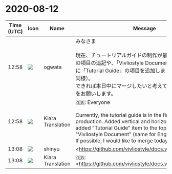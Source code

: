 # 2020-08-12

|Time (UTC)|Icon|Name|Message|
|---|---|---|---|
|12:58|![](https://avatars.slack-edge.com/2019-11-22/845042642576_070441337abaca9fb7b3_72.png)|ogwata|みなさま<br><br>現在、チュートリアルガイドの制作が最終段階です。縦中横の項目の追記や、「Vivliostyle Document」のトップページに「Tutorial Guide」の項目を追加しました（英語ページも同様）。<br>できれば本日中にマージしたいと考えています。どうか確認をお願いします。|
|12:58|![](https://avatars.slack-edge.com/2019-08-21/732685848020_f3f20736795184660348_72.png)|Kiara Translation|🇬🇧: Everyone<br><br>Currently, the tutorial guide is in the final stages of production. Added vertical and horizontal items, and added "Tutorial Guide" item to the top page of "Vivliostyle Document" (same for English page).<br>If possible, I would like to merge today. Please check.|
|13:08|![](https://avatars.slack-edge.com/2018-04-27/354445776386_e258f5ed5ba887b08668_72.jpg)|shinyu|<https://github.com/vivliostyle/docs.vivliostyle.org/pull/7|https://github.com/vivliostyle/docs.vivliostyle.org/pull/7><br><blockquote>[vivliostyle/docs.vivliostyle.org] #7 add Tutorial Guide of Create Book</blockquote>|
|13:08|![](https://avatars.slack-edge.com/2019-08-21/732685848020_f3f20736795184660348_72.png)|Kiara Translation|🇬🇧: <https://github.com/vivliostyle/docs.vivliostyle.org/pull/7|https://github.com/vivliostyle/docs.vivliostyle.org/pull/7><br>🇯🇵: <https://github.com/vivliostyle/docs.vivliostyle.org/pull/7|https://github.com/vivliostyle/docs.vivliostyle.org/pull/7>|
